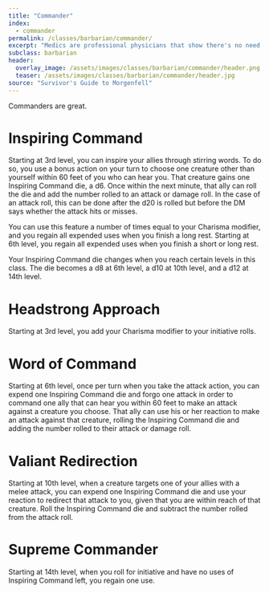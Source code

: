 ```yaml
---
title: "Commander"
index:
  - commander 
permalink: /classes/barbarian/commander/
excerpt: "Medics are professional physicians that show there's no need to rely on magic in order to heal the injured."
subclass: barbarian
header:
  overlay_image: /assets/images/classes/barbarian/commander/header.png
  teaser: /assets/images/classes/barbarian/commander/header.jpg
source: "Survivor's Guide to Morgenfell"
---
```

Commanders are great.

# Inspiring Command
Starting at 3rd level, you can inspire your allies through stirring words. To do so, you use a bonus action on your turn to choose one creature other than yourself within 60 feet of you who can hear you. That creature gains one Inspiring Command die, a d6. Once within the next minute, that ally can roll the die and add the number rolled to an attack or damage roll. In the case of an attack roll, this can be done after the d20 is rolled but before the DM says whether the attack hits or misses.

You can use this feature a number of times equal to your Charisma modifier, and you regain all expended uses when you finish a long rest. Starting at 6th level, you regain all expended uses when you finish a short or long rest.

Your Inspiring Command die changes when you reach certain levels in this class. The die becomes a d8 at 6th level, a d10 at 10th level, and a d12 at 14th level.

# Headstrong Approach 
Starting at 3rd level, you add your Charisma modifier to your initiative rolls.

# Word of Command
Starting at 6th level, once per turn when you take the attack action, you can expend one Inspiring Command die and forgo one attack in order to command one ally that can hear you within 60 feet to make an attack against a creature you choose. That ally can use his or her reaction to make an attack against that creature, rolling the Inspiring Command die and adding the number rolled to their attack or damage roll.

# Valiant Redirection
Starting at 10th level, when a creature targets one of your allies with a melee attack, you can expend one Inspiring Command die and use your reaction to redirect that attack to you, given that you are within reach of that creature. Roll the Inspiring Command die and subtract the number rolled from the attack roll.

# Supreme Commander
Starting at 14th level, when you roll for initiative and have no uses of Inspiring Command left, you regain one use.